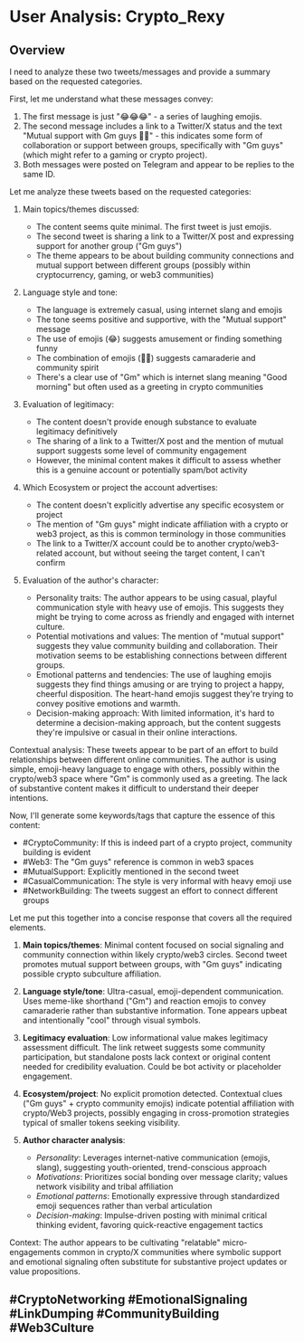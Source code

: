 # User Analysis: Crypto_Rexy

## Overview

<think>
I need to analyze these two tweets/messages and provide a summary based on the requested categories.

First, let me understand what these messages convey:

1. The first message is just "😂😂😂" - a series of laughing emojis.
2. The second message includes a link to a Twitter/X status and the text "Mutual support with Gm guys 🫶🙌" - this indicates some form of collaboration or support between groups, specifically with "Gm guys" (which might refer to a gaming or crypto project).
3. Both messages were posted on Telegram and appear to be replies to the same ID.

Let me analyze these tweets based on the requested categories:

1. Main topics/themes discussed:
   - The content seems quite minimal. The first tweet is just emojis.
   - The second tweet is sharing a link to a Twitter/X post and expressing support for another group ("Gm guys")
   - The theme appears to be about building community connections and mutual support between different groups (possibly within cryptocurrency, gaming, or web3 communities)

2. Language style and tone:
   - The language is extremely casual, using internet slang and emojis
   - The tone seems positive and supportive, with the "Mutual support" message
   - The use of emojis (😂) suggests amusement or finding something funny
   - The combination of emojis (🫶🙌) suggests camaraderie and community spirit
   - There's a clear use of "Gm" which is internet slang meaning "Good morning" but often used as a greeting in crypto communities

3. Evaluation of legitimacy:
   - The content doesn't provide enough substance to evaluate legitimacy definitively
   - The sharing of a link to a Twitter/X post and the mention of mutual support suggests some level of community engagement
   - However, the minimal content makes it difficult to assess whether this is a genuine account or potentially spam/bot activity

4. Which Ecosystem or project the account advertises:
   - The content doesn't explicitly advertise any specific ecosystem or project
   - The mention of "Gm guys" might indicate affiliation with a crypto or web3 project, as this is common terminology in those communities
   - The link to a Twitter/X account could be to another crypto/web3-related account, but without seeing the target content, I can't confirm

5. Evaluation of the author's character:
   - Personality traits: The author appears to be using casual, playful communication style with heavy use of emojis. This suggests they might be trying to come across as friendly and engaged with internet culture.
   - Potential motivations and values: The mention of "mutual support" suggests they value community building and collaboration. Their motivation seems to be establishing connections between different groups.
   - Emotional patterns and tendencies: The use of laughing emojis suggests they find things amusing or are trying to project a happy, cheerful disposition. The heart-hand emojis suggest they're trying to convey positive emotions and warmth.
   - Decision-making approach: With limited information, it's hard to determine a decision-making approach, but the content suggests they're impulsive or casual in their online interactions.

Contextual analysis: These tweets appear to be part of an effort to build relationships between different online communities. The author is using simple, emoji-heavy language to engage with others, possibly within the crypto/web3 space where "Gm" is commonly used as a greeting. The lack of substantive content makes it difficult to understand their deeper intentions.

Now, I'll generate some keywords/tags that capture the essence of this content:
- #CryptoCommunity: If this is indeed part of a crypto project, community building is evident
- #Web3: The "Gm guys" reference is common in web3 spaces
- #MutualSupport: Explicitly mentioned in the second tweet
- #CasualCommunication: The style is very informal with heavy emoji use
- #NetworkBuilding: The tweets suggest an effort to connect different groups

Let me put this together into a concise response that covers all the required elements.
</think>

1. **Main topics/themes**: Minimal content focused on social signaling and community connection within likely crypto/web3 circles. Second tweet promotes mutual support between groups, with "Gm guys" indicating possible crypto subculture affiliation.

2. **Language style/tonе**: Ultra-casual, emoji-dependent communication. Uses meme-like shorthand ("Gm") and reaction emojis to convey camaraderie rather than substantive information. Tone appears upbeat and intentionally "cool" through visual symbols.

3. **Legitimacy evaluation**: Low informational value makes legitimacy assessment difficult. The link retweet suggests some community participation, but standalone posts lack context or original content needed for credibility evaluation. Could be bot activity or placeholder engagement.

4. **Ecosystem/project**: No explicit promotion detected. Contextual clues ("Gm guys" + crypto community emojis) indicate potential affiliation with crypto/Web3 projects, possibly engaging in cross-promotion strategies typical of smaller tokens seeking visibility.

5. **Author character analysis**:
   - *Personality*: Leverages internet-native communication (emojis, slang), suggesting youth-oriented, trend-conscious approach
   - *Motivations*: Prioritizes social bonding over message clarity; values network visibility and tribal affiliation
   - *Emotional patterns*: Emotionally expressive through standardized emoji sequences rather than verbal articulation
   - *Decision-making*: Impulse-driven posting with minimal critical thinking evident, favoring quick-reactive engagement tactics
   
Context: The author appears to be cultivating "relatable" micro-engagements common in crypto/X communities where symbolic support and emotional signaling often substitute for substantive project updates or value propositions.

#CryptoNetworking #EmotionalSignaling #LinkDumping #CommunityBuilding #Web3Culture
---
